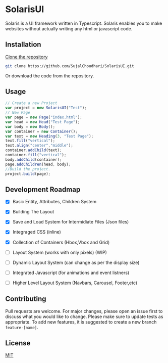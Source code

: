 # SolarisUI

Solaris is a UI framework written in Typescript. 
Solaris enables you to make websites without actually writing any html or javascript code.

## Installation

[Clone the repository](https://github.com/SujalChoudhari/SolarisUI)
```bash
git clone https://github.com/SujalChoudhari/SolarisUI.git
````

Or download the code from the repository.

## Usage

```typescript
// Create a new Project
var project = new SolarisUI("Test");
// New Page
var page = new Page("index.html");
var head = new Head("Test Page");
var body = new Body();
var container = new Container();
var text = new Heading(3, "Test Page");
text.fill("vertical");
text.align("center","middle");
container.addChild(text);
container.fill("vertical");
body.addChild(container);
page.addChildren(head, body);
//Build the project.
project.build(page);
```

## Development Roadmap
- [x] Basic Entity, Attributes, Children System
- [x] Building The Layout
- [x] Save and Load System for Intermidiate Files (Json files) 
- [x] Integraged CSS (inline) 
- [x] Collection of Containers (Hbox,Vbox and Grid)
- [ ] Layout System (works with only pixels) (WIP)
- [ ] Dynamic Layout System (can change as per the display size)
- [ ] Integrated Javascript (for animations and event listners)
- [ ] Higher Level Layout System (Navbars, Carousel, Footer,etc)


## Contributing

Pull requests are welcome. For major changes, please open an issue first
to discuss what you would like to change.
Please make sure to update tests as appropriate.
To add new features, it is suggested to create a new branch `feature-[name]`.
## License

[MIT](https://github.com/SujalChoudhari/SolarisUI/blob/main/LICENSE)